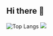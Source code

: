 ## Hi there 👋

![Top Langs](https://github-readme-stats.vercel.app/api/top-langs/?username=silent97vvaaavava&hide_progress=true&theme=transparent)
![](https://komarev.com/ghpvc/?username=silent97vvaaavava)
<!--
**silent97vvaaavava/silent97vvaaavava** is a ✨ _special_ ✨ repository because its `README.md` (this file) appears on your GitHub profile.

Here are some ideas to get you started:

- 🔭 I’m currently working on ...
- 🌱 I’m currently learning ...
- 👯 I’m looking to collaborate on ...
- 🤔 I’m looking for help with ...
- 💬 Ask me about ...
- 📫 How to reach me: ...
- 😄 Pronouns: ...
- ⚡ Fun fact: ...
-->
